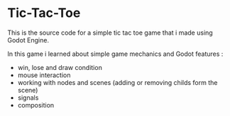 # Tic-Tac-Toe

This is the source code for a simple tic tac toe game that i made using Godot Engine.

In this game i learned about simple game mechanics and Godot features : 
 - win, lose and draw condition
 - mouse interaction
 - working with nodes and scenes (adding or removing childs form the scene)
 - signals
 - composition

